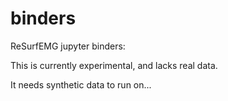 # binders
ReSurfEMG jupyter binders:

This is currently experimental, and lacks real data.

It needs synthetic data to run on...
